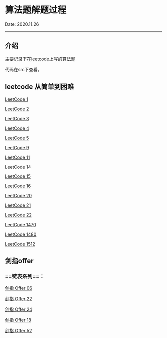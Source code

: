 # 算法题解题过程

Date: 2020.11.26
***

## 介绍

主要记录下在leetcode上写的算法题

代码在src下查看。

## leetcode 从简单到困难

[LeetCode 1](https://leetcode-cn.com/problems/two-sum/)

[LeetCode 2](https://leetcode-cn.com/problems/add-two-numbers/)

[LeetCode 3](https://leetcode-cn.com/problems/longest-substring-without-repeating-characters/)

[LeetCode 4](https://leetcode-cn.com/problems/median-of-two-sorted-arrays/)

[LeetCode 5](https://leetcode-cn.com/problems/median-of-two-sorted-arrays/)

[LeetCode 9](https://leetcode-cn.com/problems/palindrome-number/)

[LeetCode 11](https://leetcode-cn.com/problems/container-with-most-water/)

[LeetCode 14](https://leetcode-cn.com/problems/longest-common-prefix/)

[LeetCode 15](https://leetcode-cn.com/problems/3sum/)

[LeetCode 16](https://leetcode-cn.com/problems/3sum-closest/)

[LeetCode 20](https://leetcode-cn.com/problems/valid-parentheses/)

[LeetCode 21](https://leetcode-cn.com/problems/merge-two-sorted-lists/)

[LeetCode 22](https://leetcode-cn.com/problems/generate-parentheses/)

[LeetCode 1470](https://leetcode-cn.com/problems/shuffle-the-array/)

[LeetCode 1480](https://leetcode-cn.com/problems/running-sum-of-1d-array/)

[LeetCode 1512](https://leetcode-cn.com/problems/number-of-good-pairs/)



## 剑指offer 

### ==链表系列==：

[剑指 Offer 06](https://leetcode-cn.com/problems/cong-wei-dao-tou-da-yin-lian-biao-lcof)

[剑指 Offer 22](https://leetcode-cn.com/problems/lian-biao-zhong-dao-shu-di-kge-jie-dian-lcof)

[剑指 Offer 24](https://leetcode-cn.com/problems/fan-zhuan-lian-biao-lcof)

[剑指 Offer 18](https://leetcode-cn.com/problems/shan-chu-lian-biao-de-jie-dian-lcof)

[剑指 Offer 52](https://leetcode-cn.com/problems/liang-ge-lian-biao-de-di-yi-ge-gong-gong-jie-dian-lcof)




